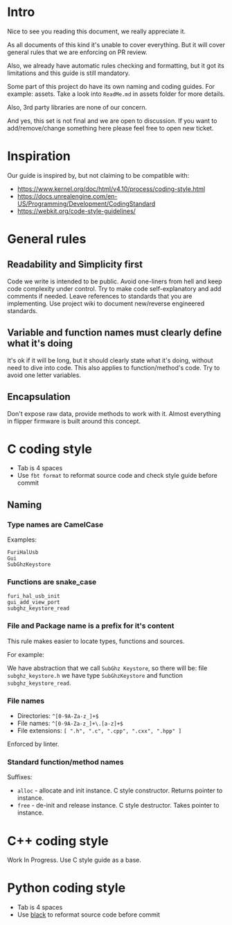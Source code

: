 # Intro

Nice to see you reading this document, we really appreciate it.

As all documents of this kind it's unable to cover everything.
But it will cover general rules that we are enforcing on PR review.

Also, we already have automatic rules checking and formatting,
but it got its limitations and this guide is still mandatory.

Some part of this project do have its own naming and coding guides.
For example: assets. Take a look into `ReadMe.md` in assets folder for more details.

Also, 3rd party libraries are none of our concern.

And yes, this set is not final and we are open to discussion.
If you want to add/remove/change something here please feel free to open new ticket.

# Inspiration

Our guide is inspired by, but not claiming to be compatible with:

- https://www.kernel.org/doc/html/v4.10/process/coding-style.html
- https://docs.unrealengine.com/en-US/Programming/Development/CodingStandard
- https://webkit.org/code-style-guidelines/

# General rules

## Readability and Simplicity first

Code we write is intended to be public.
Avoid one-liners from hell and keep code complexity under control.
Try to make code self-explanatory and add comments if needed.
Leave references to standards that you are implementing.
Use project wiki to document new/reverse engineered standards.

## Variable and function names must clearly define what it's doing

It's ok if it will be long, but it should clearly state what it's doing, without need to dive into code.
This also applies to function/method's code.
Try to avoid one letter variables.

## Encapsulation

Don't expose raw data, provide methods to work with it.
Almost everything in flipper firmware is built around this concept.

# C coding style

- Tab is 4 spaces
- Use `fbt format` to reformat source code and check style guide before commit

## Naming

### Type names are CamelCase

Examples:

	FuriHalUsb
	Gui
	SubGhzKeystore


### Functions are snake_case

	furi_hal_usb_init
	gui_add_view_port
	subghz_keystore_read

### File and Package name is a prefix for it's content

This rule makes easier to locate types, functions and sources.

For example:

We have abstraction that we call `SubGhz Keystore`, so there will be:
file `subghz_keystore.h` we have type `SubGhzKeystore` and function `subghz_keystore_read`.

### File names

- Directories: `^[0-9A-Za-z_]+$`
- File names: `^[0-9A-Za-z_]+\.[a-z]+$`
- File extensions: `[ ".h", ".c", ".cpp", ".cxx", ".hpp" ]`

Enforced by linter.

### Standard function/method names

Suffixes:

- `alloc` - allocate and init instance. C style constructor. Returns pointer to instance.
- `free` - de-init and release instance. C style destructor. Takes pointer to instance.

# C++ coding style

Work In Progress. Use C style guide as a base.

# Python coding style

- Tab is 4 spaces
- Use [black](https://pypi.org/project/black/) to reformat source code before commit
